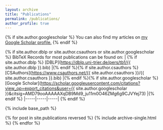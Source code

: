 ```yaml
---
layout: archive
title: "Publications"
permalink: /publications/
author_profile: true
---
```


{% if site.author.googlescholar %}
  You can also find my articles on <u><a href="https://scholar.google.com/citations?user={{site.author.googlescholar}}">my Google Scholar profile</a>.</u>
{% endif %}

{% if site.author.dblp or site.author.csauthors or site.author.googlescholar %}
BibTeX Records for most publications can be found on: 
| {% if site.author.dblp %}
[DBLP](https://dblp.uni-trier.de/pers/tb1/{{ site.author.dblp }}.bib) |{% endif %}{% if site.author.csauthors %}[CSAuthors](https://www.csauthors.net/{{ site.author.csauthors }}/{{ site.author.csauthors }}.bib) |{% endif %}{% if site.author.googlescholar %}[Google Scholar](https://scholar.googleusercontent.com/citations?view_op=export_citations&user={{ site.author.googlescholar }}&citsig=AMD79ooAAAAAXqDB9Md9_ju11m0O46ZMg6g9CJVYej73) |{% endif %}
|-----|-----|-----|
{% endif %}

{% include base_path %}

{% for post in site.publications reversed %}
  {% include archive-single.html %}
{% endfor %}
